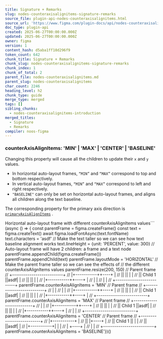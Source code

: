 ```yaml
---
title: Signature + Remarks
slug: nodes-counteraxisalignitems-signature-remarks
source_file: plugin-api-nodes-counteraxisalignitems.html
source_url: 'https://www.figma.com/plugin-docs/api/nodes-counteraxisalignitems/'
doc_type: plugin-api
created: 2025-06-27T00:00:00.000Z
updated: 2025-06-27T00:00:00.000Z
owner: figma
version: 1
content_hash: d5aba1ff10d296f9
token_count: 642
chunk_title: Signature + Remarks
chunk_slug: nodes-counteraxisalignitems-signature-remarks
chunk_index: 1
chunk_of_total: 2
parent_file: nodes-counteraxisalignitems.md
parent_slug: nodes-counteraxisalignitems
char_count: 2246
heading_level: h2
chunk_type: guide
merge_type: merged
tags: []
sibling_chunks:
  - nodes-counteraxisalignitems-introduction
merged_titles:
  - Signature
  - Remarks
compiler: noos-figma
---
```


### counterAxisAlignItems: 'MIN' | 'MAX' | 'CENTER' | 'BASELINE'

Changing this property will cause all the children to update their `x` and `y` values.

- In horizontal auto-layout frames, `“MIN”` and `“MAX”` correspond to top and bottom respectively.
- In vertical auto-layout frames, `“MIN”` and `“MAX”` correspond to left and right respectively.
- `"BASELINE"` can only be set on horizontal auto-layout frames, and aligns all children along the text baseline.

The corresponding property for the primary axis direction is [`primaryAxisAlignItems`](/plugin-docs/api/properties/nodes-primaryaxisalignitems/)
.

Horizontal auto-layout frame with different counterAxisAlignItems values```
(async () => { const parentFrame = figma.createFrame() const text = figma.createText() await figma.loadFontAsync(text.fontName) text.characters = 'asdf' // Make the text taller so we can see how text baseline alignment works text.lineHeight = {unit: 'PERCENT', value: 300} // Auto-layout frame will have 2 children: a frame and a text node parentFrame.appendChild(figma.createFrame()) parentFrame.appendChild(text) parentFrame.layoutMode = 'HORIZONTAL' // Make the parent frame taller so we can see the effects of // the different counterAxisAlignItems values parentFrame.resize(200, 150) // Parent frame // +--------------------------+ // |+-----------++----+ | // || || | | // || Child 1 ||asdf| | // || || | | // |+-----------++----+ | // | | // | | // +--------------------------+ parentFrame.counterAxisAlignItems = 'MIN' // Parent frame // +--------------------------+ // | | // | | // |+-----------++----+ | // || || | | // || Child 1 ||asdf| | // || || | | // |+-----------++----+ | // +--------------------------+ parentFrame.counterAxisAlignItems = 'MAX' // Parent frame // +--------------------------+ // | | // |+-----------++----+ | // || || | | // || Child 1 ||asdf| | // || || | | // |+-----------++----+ | // | | // +--------------------------+ parentFrame.counterAxisAlignItems = 'CENTER' // Parent frame // +--------------------------+ // |+-----------+ | // || |+----+ | // || Child 1 || | | // || ||asdf| | // |+-----------+| | | // | +----+ | // | | // +--------------------------+ parentFrame.counterAxisAlignItems = 'BASELINE'})()
```
